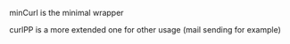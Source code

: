 minCurl is the minimal wrapper

curlPP is a more extended one for other usage (mail sending for example)


